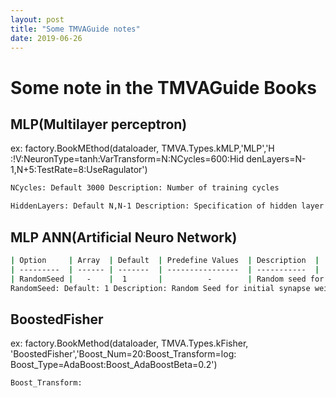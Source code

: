 ```yaml
---
layout: post
title: "Some TMVAGuide notes"
date: 2019-06-26
---
```


# Some note in the TMVAGuide Books
## MLP(Multilayer perceptron)
ex: factory.BookMEthod(dataloader, TMVA.Types.kMLP,'MLP','H    :!V:NeuronType=tanh:VarTransform=N:NCycles=600:Hid    denLayers=N-1,N+5:TestRate=8:UseRagulator')
```bash
NCycles: Default 3000 Description: Number of training cycles

HiddenLayers: Default N,N-1 Description: Specification of hidden layer architecture

```
## MLP ANN(Artificial Neuro Network)
```bash
| Option     | Array  | Default  | Predefine Values  | Description  |
| ---------  | ------ | -------  | ----------------  | -----------  |
| RandomSeed |   -    |  1       |          -        | Random seed for initial synapse weights (0 means unique seed for each run; default value ’1’) |
RandomSeed: Default: 1 Description: Random Seed for initial synapse weights(0 means uniquie seed for each run)
```
## BoostedFisher
ex: factory.BookMethod(dataloader, TMVA.Types.kFisher,    'BoostedFisher','Boost_Num=20:Boost_Transform=log:    Boost_Type=AdaBoost:Boost_AdaBoostBeta=0.2')
```bash
Boost_Transform: 

```


